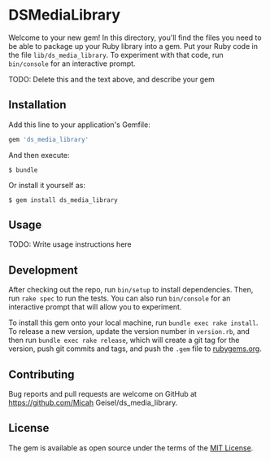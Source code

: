 # DSMediaLibrary

Welcome to your new gem! In this directory, you'll find the files you need to be able to package up your Ruby library into a gem. Put your Ruby code in the file `lib/ds_media_library`. To experiment with that code, run `bin/console` for an interactive prompt.

TODO: Delete this and the text above, and describe your gem

## Installation

Add this line to your application's Gemfile:

```ruby
gem 'ds_media_library'
```

And then execute:

    $ bundle

Or install it yourself as:

    $ gem install ds_media_library

## Usage

TODO: Write usage instructions here

## Development

After checking out the repo, run `bin/setup` to install dependencies. Then, run `rake spec` to run the tests. You can also run `bin/console` for an interactive prompt that will allow you to experiment.

To install this gem onto your local machine, run `bundle exec rake install`. To release a new version, update the version number in `version.rb`, and then run `bundle exec rake release`, which will create a git tag for the version, push git commits and tags, and push the `.gem` file to [rubygems.org](https://rubygems.org).

## Contributing

Bug reports and pull requests are welcome on GitHub at https://github.com/Micah Geisel/ds_media_library.


## License

The gem is available as open source under the terms of the [MIT License](http://opensource.org/licenses/MIT).

